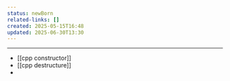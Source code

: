 ```yaml
---
status: newBorn
related-links: []
created: 2025-05-15T16:48
updated: 2025-06-30T13:30
---
```

---


- [[cpp constructor]]
- [[cpp destructure]]
- 

